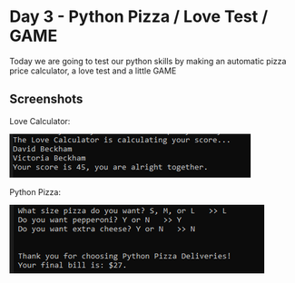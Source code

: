
# Day 3 - Python Pizza / Love Test / GAME

Today we are going to test our python skills by making an automatic pizza price calculator, a love test and a little GAME





## Screenshots

Love Calculator:

![App Screenshot](https://github.com/snkfranco/Python-Pro-Bootcamp/blob/main/Day%203%20-%20Pizza%20Love%20and%20Game/Screenshot/1.png?raw=true)


Python Pizza:

![App Screenshot](https://github.com/snkfranco/Python-Pro-Bootcamp/blob/main/Day%203%20-%20Pizza%20Love%20and%20Game/Screenshot/2.png?raw=true)
